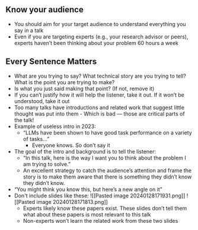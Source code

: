 ## Know your audience
- You should aim for your target audience to understand everything you say in a talk
- Even if you are targeting experts (e.g., your research advisor or peers), experts haven’t been thinking about your problem 60 hours a week
## Every Sentence Matters
- What are you trying to say? What technical story are you trying to tell? What is the point you are trying to make?
- Is what you just said making that point? (If not, remove it)
- If you can’t justify how it will help the listener, take it out. If it won’t be understood, take it out
- Too many talks have introductions and related work that suggest little thought was put into them - Which is bad — those are critical parts of the talk! 
 - Example of useless intro in 2023: 
	 - “LLMs have been shown to have good task performance on a variety of tasks…” 
		 - Everyone knows. So don’t say it
 - The goal of the intro and background is to tell the listener:
	 - “In this talk, here is the way I want you to think about the problem I am trying to solve.”
	 - An excellent strategy to catch the audience’s attention and frame the story is to make them aware that there is something they didn’t know they didn’t know.
 - “You might think you know this, but here’s a new angle on it”
 - Don't include slides like these:
 ![[Pasted image 20240128171931.png]]
 ![[Pasted image 20240128171813.png]]
	 - Experts likely know these papers exist. These slides don’t tell them what about these papers is most relevant to this talk
	 - Non-experts won’t learn the related work from these two slides

